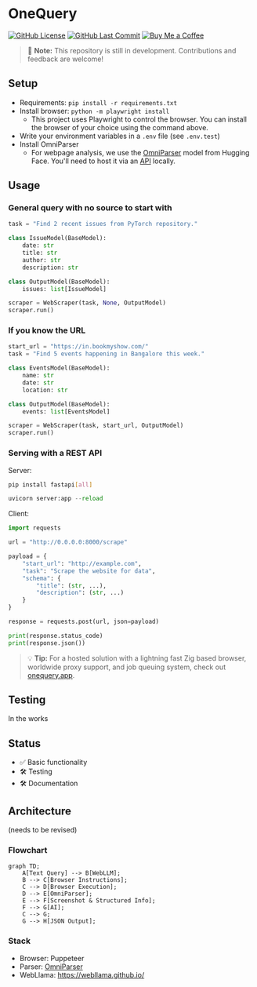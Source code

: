 # OneQuery

[![GitHub License](https://img.shields.io/github/license/addy999/onequery)](https://github.com/addy999/onequery/blob/main/LICENSE)
[![GitHub Last Commit](https://img.shields.io/github/last-commit/addy999/onequery)](https://github.com/addy999/onequery/commits/main)
[![Buy Me a Coffee](https://img.shields.io/badge/buy%20me%20a%20coffee-donate-yellow)](https://buymeacoffee.com/adibhatia)

> 🔨 **Note:** This repository is still in development. Contributions and feedback are welcome!

## Setup

- Requirements: `pip install -r requirements.txt`
- Install browser: `python -m playwright install`
  - This project uses Playwright to control the browser. You can install the browser of your choice using the command above.
- Write your environment variables in a `.env` file (see `.env.test`)
- Install OmniParser
  - For webpage analysis, we use the [OmniParser](https://huggingface.co/spaces/microsoft/OmniParser) model from Hugging Face. You'll need to host it via an [API](https://github.com/addy999/omniparser-api) locally.

## Usage

### General query with no source to start with

```python
task = "Find 2 recent issues from PyTorch repository."

class IssueModel(BaseModel):
    date: str
    title: str
    author: str
    description: str

class OutputModel(BaseModel):
    issues: list[IssueModel]

scraper = WebScraper(task, None, OutputModel)
scraper.run()
```

### If you know the URL

```python
start_url = "https://in.bookmyshow.com/"
task = "Find 5 events happening in Bangalore this week."

class EventsModel(BaseModel):
    name: str
    date: str
    location: str

class OutputModel(BaseModel):
    events: list[EventsModel]

scraper = WebScraper(task, start_url, OutputModel)
scraper.run()
```

### Serving with a REST API

Server:

```bash
pip install fastapi[all]
```

```python
uvicorn server:app --reload
```

Client:

```python
import requests

url = "http://0.0.0.0:8000/scrape"

payload = {
    "start_url": "http://example.com",
    "task": "Scrape the website for data",
    "schema": {
        "title": (str, ...),
        "description": (str, ...)
    }
}

response = requests.post(url, json=payload)

print(response.status_code)
print(response.json())
```

> 💡 **Tip:** For a hosted solution with a lightning fast Zig based browser, worldwide proxy support, and job queuing system, check out [onequery.app](https://www.onequery.app).

## Testing

In the works

## Status

- ✅ Basic functionality
- 🛠️ Testing
- 🛠️ Documentation

## Architecture

(needs to be revised)

### Flowchart

```mermaid
graph TD;
    A[Text Query] --> B[WebLLM];
    B --> C[Browser Instructions];
    C --> D[Browser Execution];
    D --> E[OmniParser];
    E --> F[Screenshot & Structured Info];
    F --> G[AI];
    C --> G;
    G --> H[JSON Output];
```

### Stack

- Browser: Puppeteer
- Parser: [OmniParser](https://huggingface.co/spaces/microsoft/OmniParser)
- WebLlama: https://webllama.github.io/
